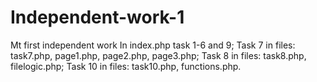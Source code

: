 # Independent-work-1
Mt first independent work
In index.php task 1-6 and 9;
Task 7 in files: task7.php, page1.php, page2.php, page3.php;
Task 8 in files: task8.php, filelogic.php;
Task 10 in files: task10.php, functions.php.
